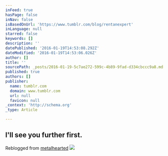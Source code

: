 ```yaml
---
inFeed: true
hasPage: false
inNav: false
isBasedOnUrl: 'https://www.tumblr.com/blog/rentanexpert'
inLanguage: null
starred: false
keywords: []
description: ''
datePublished: '2016-01-19T14:53:08.292Z'
dateModified: '2016-01-19T14:53:06.026Z'
author: []
title: ''
sourcePath: _posts/2016-01-19-5c7ae272-599c-4b89-9fad-d334cbccc9a8.md
published: true
authors: []
publisher:
  name: tumblr.com
  domain: www.tumblr.com
  url: null
  favicon: null
_context: 'http://schema.org'
_type: Article

---
```

## **I'll see you further first.**

Reblogged from [metalhearted][0]
![](https://49.media.tumblr.com/2069c0204da2308a5dd93aa586314356/tumblr_nqahnq9ssN1qgevuso1_250.gif)

[0]: http://metalhearted.com/post/122070268570/yes